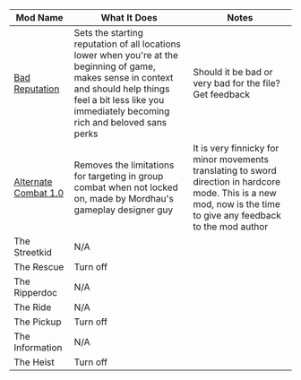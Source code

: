 | Mod Name  | What It Does   | Notes   |
|---|---|---|
|  [Bad Reputation](https://www.nexusmods.com/kingdomcomedeliverance2/mods/1859)| Sets the starting reputation of all locations lower when you're at the beginning of game, makes sense in context and should help things feel a bit less like you immediately becoming rich and beloved sans perks  | Should it be bad or very bad for the file? Get feedback  |  
|  [Alternate Combat 1.0](https://www.nexusmods.com/kingdomcomedeliverance2/mods/2497) | Removes the limitations for targeting in group combat when not locked on, made by Mordhau's gameplay designer guy  | It is very finnicky for minor movements translating to sword direction in hardcore mode. This is a new mod, now is the time to give any feedback to the mod author   | 
| The Streetkid  | N/A  |   | 
|  The Rescue | Turn off  |   |  
|  The Ripperdoc | N/A  |    | 
| The Ride  | N/A  |  | 
|  The Pickup | Turn off  |   |  
|  The Information | N/A  |    | 
| The Heist  | Turn off |   | 
